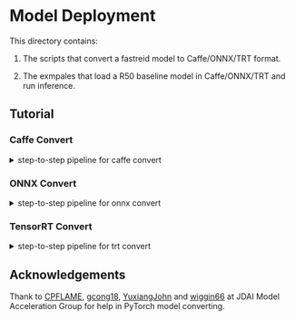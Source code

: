 # Model Deployment

This directory contains:

1. The scripts that convert a fastreid model to Caffe/ONNX/TRT format.

2. The exmpales that load a R50 baseline model in Caffe/ONNX/TRT and run inference.

## Tutorial

### Caffe Convert

<details>
<summary>step-to-step pipeline for caffe convert</summary>

This is a tiny example for converting fastreid-baseline in `meta_arch` to Caffe model, if you want to convert more complex architecture, you need to customize more things.

1. Run `caffe_export.py` to get the converted Caffe model,

    ```bash
    python caffe_export.py --config-file root-path/market1501/bagtricks_R50/config.yml --name "baseline_R50" --output outputs/caffe_model --opts MODEL.WEIGHTS root-path/logs/market1501/bagtricks_R50/model_final.pth
    ```

    then you can check the Caffe model and prototxt in `outputs/caffe_model`.

2. Change `prototxt` following next three steps:

   1) Edit `max_pooling` in `baseline_R50.prototxt` like this

        ```prototxt
        layer {
            name: "max_pool1"
            type: "Pooling"
            bottom: "relu_blob1"
            top: "max_pool_blob1"
            pooling_param {
                pool: MAX
                kernel_size: 3
                stride: 2
                pad: 0 # 1
                # ceil_mode: false
            }
        }
        ```

   2) Add `avg_pooling` right place in `baseline_R50.prototxt`

        ```prototxt
        layer {
            name: "avgpool1"
            type: "Pooling"
            bottom: "relu_blob49"
            top: "avgpool_blob1"
            pooling_param {
                pool: AVE
                global_pooling: true
            }
        }
        ```

   3) Change the last layer `top` name to `output`

        ```prototxt
        layer {
            name: "bn_scale54"
            type: "Scale"
            bottom: "batch_norm_blob54"
            top: "output" # bn_norm_blob54
            scale_param {
                bias_term: true
            }
        }
        ```

3. (optional) You can open [Netscope](https://ethereon.github.io/netscope/quickstart.html), then enter you network `prototxt` to visualize the network.

4. Run `caffe_inference.py` to save Caffe model features with input images

   ```bash
    python caffe_inference.py --model-def outputs/caffe_model/baseline_R50.prototxt \
    --model-weights outputs/caffe_model/baseline_R50.caffemodel \
    --input test_data/*.jpg --output caffe_output
   ```

5. Run `demo/demo.py` to get fastreid model features with the same input images, then verify that Caffe and PyTorch are computing the same value for the network.

    ```python
    np.testing.assert_allclose(torch_out, ort_out, rtol=1e-3, atol=1e-6)
    ```

</details>

### ONNX Convert

<details>
<summary>step-to-step pipeline for onnx convert</summary>

This is a tiny example for converting fastreid-baseline in `meta_arch` to ONNX model. ONNX supports most operators in pytorch as far as I know and if some operators are not supported by ONNX, you need to customize these.

1. Run `onnx_export.py` to get the converted ONNX model,

    ```bash
    python onnx_export.py --config-file root-path/bagtricks_R50/config.yml --name "baseline_R50" --output outputs/onnx_model --opts MODEL.WEIGHTS root-path/logs/market1501/bagtricks_R50/model_final.pth
    ```

    then you can check the ONNX model in `outputs/onnx_model`.

2. (optional) You can use [Netron](https://github.com/lutzroeder/netron) to visualize the network.

3. Run `onnx_inference.py` to save ONNX model features with input images

   ```bash
    python onnx_inference.py --model-path outputs/onnx_model/baseline_R50.onnx \
    --input test_data/*.jpg --output onnx_output
   ```

4. Run `demo/demo.py` to get fastreid model features with the same input images, then verify that ONNX Runtime and PyTorch are computing the same value for the network.

    ```python
    np.testing.assert_allclose(torch_out, ort_out, rtol=1e-3, atol=1e-6)
    ```

</details>

### TensorRT Convert

<details>
<summary>step-to-step pipeline for trt convert</summary>

This is a tiny example for converting fastreid-baseline in `meta_arch` to TRT model. We use [tiny-tensorrt](https://github.com/zerollzeng/tiny-tensorrt), which is a simple and easy-to-use nvidia TensorRT warpper, to get the model converted to tensorRT.

First you need to convert the pytorch model to ONNX format following [ONNX Convert](https://github.com/JDAI-CV/fast-reid/tree/master/tools/deploy#onnx-convert), and you need to remember your `output` name. Then you can convert ONNX model to TensorRT following instructions below.

1. Run command line below to get the converted TRT model from ONNX model,

    ```bash

    python trt_export.py --name "baseline_R50" --output outputs/trt_model --onnx-model outputs/onnx_model/baseline.onnx --heighi 256 --width 128
    ```

    then you can check the TRT model in `outputs/trt_model`.

2. Run `trt_inference.py` to save TRT model features with input images

   ```bash
    python onnx_inference.py --model-path outputs/trt_model/baseline.engine \
    --input test_data/*.jpg --output trt_output --output-name trt_model_outputname
   ```

3. Run `demo/demo.py` to get fastreid model features with the same input images, then verify that TensorRT and PyTorch are computing the same value for the network.

    ```python
    np.testing.assert_allclose(torch_out, ort_out, rtol=1e-3, atol=1e-6)
    ```

</details>

## Acknowledgements

Thank to [CPFLAME](https://github.com/CPFLAME), [gcong18](https://github.com/gcong18), [YuxiangJohn](https://github.com/YuxiangJohn) and [wiggin66](https://github.com/wiggin66) at JDAI Model Acceleration Group for help in PyTorch model converting.
